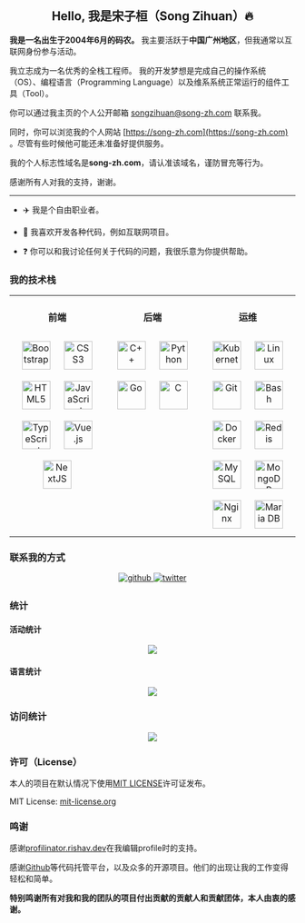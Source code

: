 ## <div align="center">Hello, 我是宋子桓（Song Zihuan）🔥</div>  

**我是一名出生于2004年6月的码农。**
我主要活跃于**中国广州地区**，但我通常以互联网身份参与活动。

我立志成为一名优秀的全栈工程师。
我的开发梦想是完成自己的操作系统（OS）、编程语言（Programming Language）以及维系系统正常运行的组件工具（Tool）。

你可以通过我主页的个人公开邮箱 [songzihuan@song-zh.com](mailto:songzihuan@song-zh.com) 联系我。

同时，你可以浏览我的个人网站 [https://song-zh.com](https://song-zh.com) 。尽管有些时候他可能还未准备好提供服务。

我的个人标志性域名是**song-zh.com**，请认准该域名，谨防冒充等行为。

感谢所有人对我的支持，谢谢。

---

- ✈️ 我是个自由职业者。
  

- 🤖 我喜欢开发各种代码，例如互联网项目。
  

- ❓ 你可以和我讨论任何关于代码的问题，我很乐意为你提供帮助。  

### 我的技术栈
<table><tr><td valign="top" width="33%">

#### <div align="center"> 前端 </div>  
<div align="center">  
<a href="https://getbootstrap.com/docs/3.4/javascript/" target="_blank"><img style="margin: 10px" src="https://profilinator.rishav.dev/skills-assets/bootstrap-plain.svg" alt="Bootstrap" height="50" /></a>  
<a href="https://www.w3schools.com/css/" target="_blank"><img style="margin: 10px" src="https://profilinator.rishav.dev/skills-assets/css3-original-wordmark.svg" alt="CSS3" height="50" /></a>  
<a href="https://en.wikipedia.org/wiki/HTML5" target="_blank"><img style="margin: 10px" src="https://profilinator.rishav.dev/skills-assets/html5-original-wordmark.svg" alt="HTML5" height="50" /></a>  
<a href="https://www.javascript.com/" target="_blank"><img style="margin: 10px" src="https://profilinator.rishav.dev/skills-assets/javascript-original.svg" alt="JavaScript" height="50" /></a>  
<a href="https://www.typescriptlang.org/" target="_blank"><img style="margin: 10px" src="https://profilinator.rishav.dev/skills-assets/typescript-original.svg" alt="TypeScript" height="50" /></a>  
<a href="https://vuejs.org/" target="_blank"><img style="margin: 10px" src="https://profilinator.rishav.dev/skills-assets/vuejs-original-wordmark.svg" alt="Vue.js" height="50" /></a>  
<a href="https://nextjs.org/" target="_blank"><img style="margin: 10px" src="https://profilinator.rishav.dev/skills-assets/nextjs.png" alt="NextJS" height="50" /></a>  
</div>


</td><td valign="top" width="33%">

#### <div align="center"> 后端 </div>   
<div align="center">  
<a href="https://www.cplusplus.com/" target="_blank"><img style="margin: 10px" src="https://profilinator.rishav.dev/skills-assets/cplusplus-original.svg" alt="C++" height="50" /></a>  
<a href="https://www.python.org/" target="_blank"><img style="margin: 10px" src="https://profilinator.rishav.dev/skills-assets/python-original.svg" alt="Python" height="50" /></a>  
<a href="https://go.dev/" target="_blank"><img style="margin: 10px" src="https://profilinator.rishav.dev/skills-assets/go-original.svg" alt="Go" height="50" /></a>  
<a href="https://www.cprogramming.com/" target="_blank"><img style="margin: 10px" src="https://profilinator.rishav.dev/skills-assets/c-original.svg" alt="C" height="50" /></a>  
</div>

</td><td valign="top" width="33%">

#### <div align="center"> 运维 </div>  
<div align="center">  
<a href="https://kubernetes.io/" target="_blank"><img style="margin: 10px" src="https://profilinator.rishav.dev/skills-assets/kubernetes-icon.svg" alt="Kubernetes" height="50" /></a>  
<a href="https://www.linux.org/" target="_blank"><img style="margin: 10px" src="https://profilinator.rishav.dev/skills-assets/linux-original.svg" alt="Linux" height="50" /></a>  
<a href="https://github.com/" target="_blank"><img style="margin: 10px" src="https://profilinator.rishav.dev/skills-assets/git-scm-icon.svg" alt="Git" height="50" /></a>  
<a href="https://www.gnu.org/software/bash/" target="_blank"><img style="margin: 10px" src="https://profilinator.rishav.dev/skills-assets/gnu_bash-icon.svg" alt="Bash" height="50" /></a>  
<a href="https://www.docker.com/" target="_blank"><img style="margin: 10px" src="https://profilinator.rishav.dev/skills-assets/docker-original-wordmark.svg" alt="Docker" height="50" /></a>  
<a href="https://redis.io/" target="_blank"><img style="margin: 10px" src="https://profilinator.rishav.dev/skills-assets/redis-original-wordmark.svg" alt="Redis" height="50" /></a>  
<a href="https://www.mysql.com/" target="_blank"><img style="margin: 10px" src="https://profilinator.rishav.dev/skills-assets/mysql-original-wordmark.svg" alt="MySQL" height="50" /></a>  
<a href="https://www.mongodb.com/" target="_blank"><img style="margin: 10px" src="https://profilinator.rishav.dev/skills-assets/mongodb-original-wordmark.svg" alt="MongoDB" height="50" /></a>  
<a href="https://www.nginx.com/" target="_blank"><img style="margin: 10px" src="https://profilinator.rishav.dev/skills-assets/nginx-original.svg" alt="Nginx" height="50" /></a>  
<a href="https://mariadb.org/" target="_blank"><img style="margin: 10px" src="https://profilinator.rishav.dev/skills-assets/mariadb.png" alt="Maria DB" height="50" /></a>  
</div>


</td></tr></table>  

### 联系我的方式
<div align="center">
<a href="https://github.com/SongZihuan0" target="_blank">
<img src=https://img.shields.io/badge/github-%2324292e.svg?&style=for-the-badge&logo=github&logoColor=white alt=github style="margin-bottom: 5px;" />
</a>
<a href="https://twitter.com/Huan6363630" target="_blank">
<img src=https://img.shields.io/badge/twitter-%2300acee.svg?&style=for-the-badge&logo=twitter&logoColor=white alt=twitter style="margin-bottom: 5px;" />
</a>  
</div>  

### 统计
#### 活动统计  
<div align="center"><img src="https://github-readme-stats.vercel.app/api?username=SongZihuan0&show_icons=true&count_private=true&hide_border=true" align="center" /></div>  

#### 语言统计  
<div align="center"><img src="https://github-readme-stats.vercel.app/api/top-langs/?username=SongZihuan0&hide_border=true&layout=compact" align="center" /></div>  

### 访问统计  
<div align="center">
<img src="https://komarev.com/ghpvc/?username=SongZihuan0&&style=flat-square" align="center" />
</div>  

### 许可（License）
本人的项目在默认情况下使用[MIT LICENSE](./LICENSE)许可证发布。

MIT License: [mit-license.org](https://mit-license.org/)


### 鸣谢
感谢[profilinator.rishav.dev](https://profilinator.rishav.dev/)在我编辑profile时的支持。

感谢[Github](https://github.com/)等代码托管平台，以及众多的开源项目。他们的出现让我的工作变得轻松和简单。

**特别鸣谢所有对我和我的团队的项目付出贡献的贡献人和贡献团体，本人由衷的感谢。**
